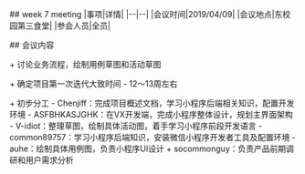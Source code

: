  \## week 7 meeting
|事项|详情|
|--|--|
|会议时间|2019/04/09|
|会议地点|东校园第三食堂|
|参会人员|全员|


\## 会议内容

\+ 讨论业务流程，绘制用例草图和活动草图

\+ 确定项目第一次迭代大致时间
    \- 12～13周左右

\+ 初步分工
    \- Chenjiff：完成项目概述文档，学习小程序后端相关知识，配置开发环境
    \- ASFBHKASJGHK：在VX开发端，完成小程序整体设计，规划主界面架构
    \- V-idiot：整理草图，绘制具体活动图，着手学习小程序前段开发语言
    \- common89757：学习小程序后端知识，安装微信小程序开发者工具及配置环境
    \- auhe：绘制具体用例图，负责小程序UI设计
    \+  socommonguy：负责产品前期调研和用户需求分析
